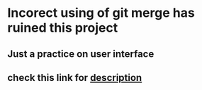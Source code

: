 # Incorect using of git merge has ruined this project

## Just a practice on user interface

## check this link for [description](https://review.udacity.com/#!/rubrics/133/view)
